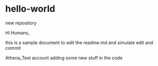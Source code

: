 # hello-world
new repository

Hi Humans,

this is a sample document to edit the readme.md and simulate edit and commit 


Athena_Test account adding some new stuff in the code
